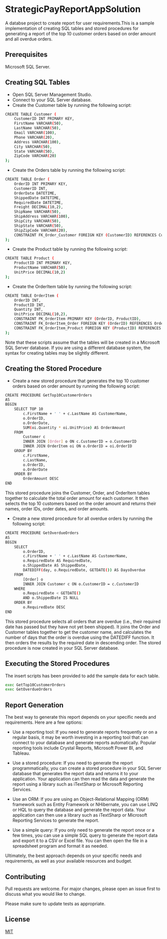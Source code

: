 # StrategicPayReportAppSolution
 A databse project to create report for user requirements.This is a sample implementation of creating SQL tables and stored procedures for generating a report of the top 10 customer orders based on order amount and all overdue orders.

## Prerequisites

Microsoft SQL Server.

## Creating SQL Tables
- Open SQL Server Management Studio.
- Connect to your SQL Server database.
- Create the Customer table by running the following script:

```bash
CREATE TABLE Customer (
    CustomerID INT PRIMARY KEY,
    FirstName VARCHAR(50),
    LastName VARCHAR(50),
    Email VARCHAR(100),
    Phone VARCHAR(20),
    Address VARCHAR(100),
    City VARCHAR(50),
    State VARCHAR(50),
    ZipCode VARCHAR(20)
);
```
- Create the Orders table by running the following script:

```bash
CREATE TABLE Order (
    OrderID INT PRIMARY KEY,
    CustomerID INT,
    OrderDate DATETIME,
    ShippedDate DATETIME,
    RequiredDate DATETIME,
    Freight DECIMAL(10,2),
    ShipName VARCHAR(50),
    ShipAddress VARCHAR(100),
    ShipCity VARCHAR(50),
    ShipState VARCHAR(50),
    ShipZipCode VARCHAR(20),
    CONSTRAINT FK_Order_Customer FOREIGN KEY (CustomerID) REFERENCES Customer(CustomerID)
);
```
- Create the Product table by running the following script:

```bash
CREATE TABLE Product (
    ProductID INT PRIMARY KEY,
    ProductName VARCHAR(50),
    UnitPrice DECIMAL(10,2)
);
```
- Create the OrderItem table by running the following script:

```bash
CREATE TABLE OrderItem (
    OrderID INT,
    ProductID INT,
    Quantity INT,
    UnitPrice DECIMAL(10,2),
    CONSTRAINT PK_OrderItem PRIMARY KEY (OrderID, ProductID),
    CONSTRAINT FK_OrderItem_Order FOREIGN KEY (OrderID) REFERENCES Order(OrderID),
    CONSTRAINT FK_OrderItem_Product FOREIGN KEY (ProductID) REFERENCES Product(ProductID)
);
```
Note that these scripts assume that the tables will be created in a Microsoft SQL Server database. If you are using a different database system, the syntax for creating tables may be slightly different.

## Creating the Stored Procedure
- Create a new stored procedure that generates the top 10 customer orders based on order amount by running the following script:
```bash
CREATE PROCEDURE GetTop10CustomerOrders
AS
BEGIN
    SELECT TOP 10
        c.FirstName + ' ' + c.LastName AS CustomerName,
        o.OrderID,
        o.OrderDate,
        SUM(oi.Quantity * oi.UnitPrice) AS OrderAmount
    FROM
        Customer c
        INNER JOIN [Order] o ON c.CustomerID = o.CustomerID
        INNER JOIN OrderItem oi ON o.OrderID = oi.OrderID
    GROUP BY
        c.FirstName,
        c.LastName,
        o.OrderID,
        o.OrderDate
    ORDER BY
        OrderAmount DESC
END
```
This stored procedure joins the Customer, Order, and OrderItem tables together to calculate the total order amount for each customer. It then selects the top 10 customers based on the order amount and returns their names, order IDs, order dates, and order amounts.

- Create a new stored procedure for all overdue orders by running the following script:
```bash
CREATE PROCEDURE GetOverdueOrders
AS
BEGIN
    SELECT
        o.OrderID,
        c.FirstName + ' ' + c.LastName AS CustomerName,
        o.RequiredDate AS RequiredDate,
        o.ShippedDate AS ShippedDate,
        DATEDIFF(day, o.RequiredDate, GETDATE()) AS DaysOverdue
    FROM
        [Order] o
        INNER JOIN Customer c ON o.CustomerID = c.CustomerID
    WHERE
        o.RequiredDate < GETDATE()
        AND o.ShippedDate IS NULL
    ORDER BY
        o.RequiredDate DESC
END
```
This stored procedure selects all orders that are overdue (i.e., their required date has passed but they have not yet been shipped). It joins the Order and Customer tables together to get the customer name, and calculates the number of days that the order is overdue using the DATEDIFF function. It then orders the results by the required date in descending order.
The stored procedure is now created in your SQL Server database.

## Executing the Stored Procedures
The insert scripts has been provided to add the sample data for each table.
```python
exec GetTop10CustomerOrders
exec GetOverdueOrders
```

## Report Generation
The best way to generate this report depends on your specific needs and requirements. Here are a few options:

- Use a reporting tool: If you need to generate reports frequently or on a regular basis, it may be worth investing in a reporting tool that can connect to your database and generate reports automatically. Popular reporting tools include Crystal Reports, Microsoft Power BI, and Tableau.

- Use a stored procedure: If you need to generate the report programmatically, you can create a stored procedure in your SQL Server database that generates the report data and returns it to your application. Your application can then read the data and generate the report using a library such as iTextSharp or Microsoft Reporting Services.

- Use an ORM: If you are using an Object-Relational Mapping (ORM) framework such as Entity Framework or NHibernate, you can use LINQ or HQL to query the database and generate the report data. Your application can then use a library such as iTextSharp or Microsoft Reporting Services to generate the report.

- Use a simple query: If you only need to generate the report once or a few times, you can use a simple SQL query to generate the report data and export it to a CSV or Excel file. You can then open the file in a spreadsheet program and format it as needed.

Ultimately, the best approach depends on your specific needs and requirements, as well as your available resources and budget.

## Contributing

Pull requests are welcome. For major changes, please open an issue first
to discuss what you would like to change.

Please make sure to update tests as appropriate.

## License

[MIT](https://choosealicense.com/licenses/mit/)
